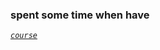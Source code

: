 
### spent some time when have 
*[`course`](https://shop.null-byte.com/sales/the-2020-premium-ethical-hacking-certification-bundle-2?utm_source=null-byte.com&utm_medium=null-byte-youtube&utm_campaign=the-2020-premium-ethical-hacking-certification-bundle-2)*

